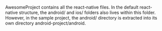 AwesomeProject contains all the react-native files. In the default react-native structure, the android/ and ios/ folders also lives within this folder. However, in the sample project, the android/ directory is extracted into its own directory android-project/android.
